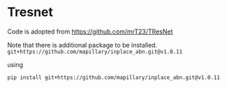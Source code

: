 # Tresnet

Code is adopted from 
https://github.com/mrT23/TResNet

Note that there is additional package to be installed.
```git+https://github.com/mapillary/inplace_abn.git@v1.0.11```

using
``` 
pip install git+https://github.com/mapillary/inplace_abn.git@v1.0.11
```